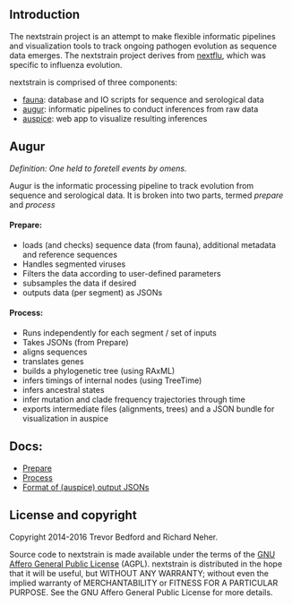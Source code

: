 ## Introduction

The nextstrain project is an attempt to make flexible informatic pipelines and visualization tools to track ongoing pathogen evolution as sequence data emerges. The nextstrain project derives from [nextflu](https://github.com/blab/nextflu), which was specific to influenza evolution.

nextstrain is comprised of three components:

* [fauna](https://github.com/nextstrain/fauna): database and IO scripts for sequence and serological data
* [augur](https://github.com/nextstrain/augur): informatic pipelines to conduct inferences from raw data
* [auspice](https://github.com/nextstrain/auspice): web app to visualize resulting inferences

## Augur

*Definition: One held to foretell events by omens.*

Augur is the informatic processing pipeline to track evolution from sequence and serological data.  It is broken into two parts, termed _prepare_ and _process_

#### Prepare:
* loads (and checks) sequence data (from fauna), additional metadata and reference sequences
* Handles segmented viruses
* Filters the data according to user-defined parameters
* subsamples the data if desired
* outputs data (per segment) as JSONs

#### Process:
* Runs independently for each segment / set of inputs
* Takes JSONs (from Prepare)
* aligns sequences
* translates genes
* builds a phylogenetic tree (using RAxML)
* infers timings of internal nodes (using TreeTime)
* infers ancestral states
* infer mutation and clade frequency trajectories through time
* exports intermediate files (alignments, trees) and a JSON bundle for visualization in auspice

## Docs:
* [Prepare](docs/prepare.md)
* [Process](docs/process.md)
* [Format of (auspice) output JSONs](docs/auspice_output.md)


## License and copyright

Copyright 2014-2016 Trevor Bedford and Richard Neher.

Source code to nextstrain is made available under the terms of the [GNU Affero General Public License](LICENSE.txt) (AGPL). nextstrain is distributed in the hope that it will be useful, but WITHOUT ANY WARRANTY; without even the implied warranty of MERCHANTABILITY or FITNESS FOR A PARTICULAR PURPOSE.  See the GNU Affero General Public License for more details.
